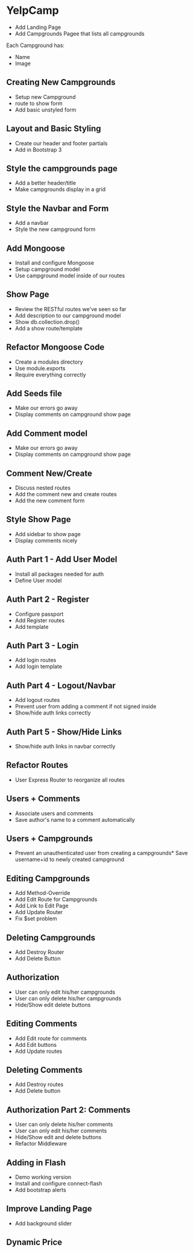 # YelpCamp

* Add Landing Page
* Add Campgrounds Pagee that lists all campgrounds

Each Campground has:
* Name
* Image

## Creating New Campgrounds
* Setup new Campground
* route to show form
* Add basic unstyled form

## Layout and Basic Styling
* Create our header and footer partials
* Add in Bootstrap 3

## Style the campgrounds page
* Add a better header/title
* Make campgrounds display in a grid

## Style the Navbar and Form
* Add a navbar
* Style the new campground form

## Add Mongoose
* Install and configure Mongoose
* Setup campground model
* Use campground model inside of our routes

## Show Page
* Review the RESTful routes we've seen so far
* Add description to our campground model
* Show db.collection.drop()
* Add a show route/template

## Refactor Mongoose Code
* Create a modules directory
* Use module.exports
* Require everything correctly

## Add Seeds file
* Make our errors go away
* Display comments on campground show page

## Add Comment model
* Make our errors go away
* Display comments on campground show page

## Comment New/Create
* Discuss nested routes
* Add the comment new and create routes
* Add the new comment form

## Style Show Page
* Add sidebar to show page
* Display comments nicely

## Auth Part 1 - Add User Model
* Install all packages needed for auth
* Define User model

## Auth Part 2 - Register
* Configure passport
* Add Register routes
* Add template

## Auth Part 3 - Login
* Add login routes
* Add login template

## Auth Part 4 - Logout/Navbar
* Add logout routes
* Prevent user from adding a comment if not signed inside
* Show/hide auth links correctly

## Auth Part 5 - Show/Hide Links
* Show/hide auth links in navbar correctly

## Refactor Routes
* User Express Router to reorganize all routes

## Users + Comments
* Associate users and comments
* Save author's name to a comment automatically

## Users + Campgrounds
* Prevent an unauthenticated user from creating a campgrounds* Save username+id to newly created campground

## Editing Campgrounds
* Add Method-Override
* Add Edit Route for Campgrounds
* Add Link to Edit Page
* Add Update Router
* Fix $set problem

## Deleting Campgrounds
* Add Destroy Router
* Add Delete Button

## Authorization
* User can only edit his/her campgrounds
* User can only delete his/her campgrounds
* Hide/Show edit delete buttons

## Editing Comments
* Add Edit route for comments
* Add Edit buttons
* Add Update routes

## Deleting Comments
* Add Destroy routes
* Add Delete button

## Authorization Part 2: Comments
* User can only delete his/her comments
* User can only edit his/her comments
* Hide/Show edit and delete buttons
* Refactor Middleware

## Adding in Flash
* Demo working version
* Install and configure connect-flash
* Add bootstrap alerts

## Improve Landing Page
* Add background slider

## Dynamic Price


